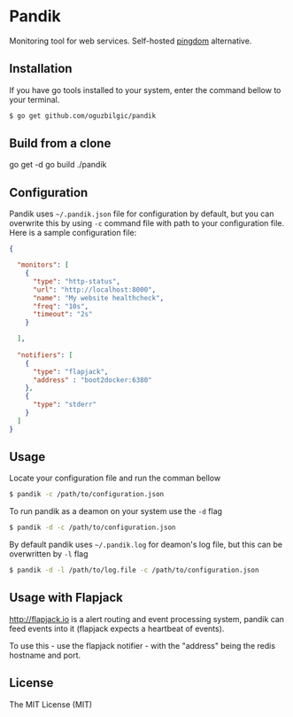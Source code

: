 # Pandik

Monitoring tool for web services. Self-hosted [pingdom](http://pingdom.com) alternative.

## Installation 

If you have go tools installed to your system, enter the command bellow to your terminal.

```bash
$ go get github.com/oguzbilgic/pandik
```
    
## Build from a clone

go get -d 
go build
./pandik

## Configuration

Pandik uses `~/.pandik.json` file for configuration by default, but you can overwrite this by using 
`-c` command file with path to your configuration file. Here is a sample configuration file: 

```json
{

  "monitors": [
    {
      "type": "http-status",
      "url": "http://localhost:8000",
      "name": "My website healthcheck",
      "freq": "10s",
      "timeout": "2s"
    }

  ],
  
  "notifiers": [
    {
      "type": "flapjack",
      "address" : "boot2docker:6380"
    },
    { 
      "type": "stderr"
    }
  ]
}
```

## Usage

Locate your configuration file and run the comman bellow

```bash
$ pandik -c /path/to/configuration.json
```

To run pandik as a deamon on your system use the `-d` flag

```bash
$ pandik -d -c /path/to/configuration.json
```

By default pandik uses `~/.pandik.log` for deamon's log file, but this can be overwritten by `-l` flag

```bash
$ pandik -d -l /path/to/log.file -c /path/to/configuration.json
```

## Usage with Flapjack

http://flapjack.io is a alert routing and event processing system, pandik can feed events into it (flapjack expects a heartbeat of events).

To use this - use the flapjack notifier - with the "address" being the redis hostname and port. 
    
## License

The MIT License (MIT)
